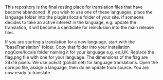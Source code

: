 This repository is the final resting place for translation files that have become abandoned. If you wish to use one of these languages, place the language folder into the plugins/locale folder of your site. If someone decides to take an active interest in the language, e.g. update the translation, it will become a candidate for reinclusion into the main release files.

If you are starting a translation for a new language, start with the "baseTranslation" folder. Copy that folder into your installation npgCore/locale folder naming it for your language e.g. en_UK. Replace the flag.png file with one for your language. The dimensions of the flag are 24x16 pixels. We use poEdit (poEdit.net) for language translations. Open the core.po file, assign a language, then do an update from source. You are now ready to translate.
